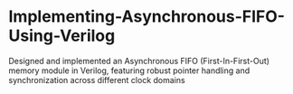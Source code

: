 # Implementing-Asynchronous-FIFO-Using-Verilog

Designed and implemented an Asynchronous FIFO (First-In-First-Out) memory module in Verilog, featuring
robust pointer handling and synchronization across different clock domains
